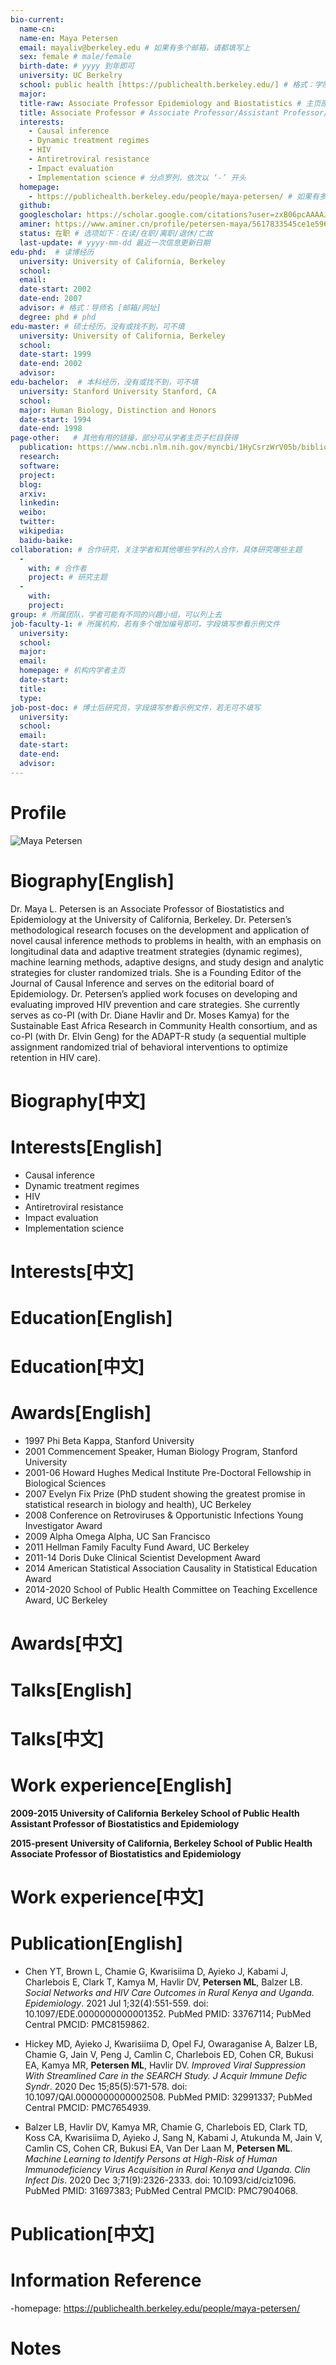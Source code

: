 ```yaml
---
bio-current:
  name-cn: 
  name-en: Maya Petersen
  email: mayaliv@berkeley.edu # 如果有多个邮箱，请都填写上
  sex: female # male/female
  birth-date: # yyyy 到年即可
  university: UC Berkelry
  school: public health [https://publichealth.berkeley.edu/] # 格式：学院名称 [学院官网链接]
  major: 
  title-raw: Associate Professor Epidemiology and Biostatistics # 主页原始字符串
  title: Associate Professor # Associate Professor/Assistant Professor/Professor
  interests: 
    - Causal inference
    - Dynamic treatment regimes
    - HIV
    - Antiretroviral resistance
    - Impact evaluation
    - Implementation science # 分点罗列，依次以 ‘-’ 开头
  homepage: 
    - https://publichealth.berkeley.edu/people/maya-petersen/ # 如果有多个主页，请都填写上
  github: 
  googlescholar: https://scholar.google.com/citations?user=zxB06pcAAAAJ&hl=en 
  aminer: https://www.aminer.cn/profile/petersen-maya/5617833545ce1e5963def073 # 从这里查找 https://www.aminer.org/search/person
  status: 在职 # 选项如下：在读/在职/离职/退休/亡故
  last-update: # yyyy-mm-dd 最近一次信息更新日期
edu-phd:  # 读博经历
  university: University of California, Berkeley 
  school: 
  email: 
  date-start: 2002
  date-end: 2007
  advisor: # 格式：导师名 [邮箱/网址]
  degree: phd # phd
edu-master: # 硕士经历，没有或找不到，可不填
  university: University of California, Berkeley
  school: 
  date-start: 1999
  date-end: 2002
  advisor:
edu-bachelor:  # 本科经历，没有或找不到，可不填
  university: Stanford University Stanford, CA
  school: 
  major: Human Biology, Distinction and Honors
  date-start: 1994
  date-end: 1998
page-other:   # 其他有用的链接，部分可从学者主页子栏目获得
  publication: https://www.ncbi.nlm.nih.gov/myncbi/1HyCsrzWrV05b/bibliography/public/ 
  research: 
  software: 
  project: 
  blog: 
  arxiv: 
  linkedin: 
  weibo:
  twitter:
  wikipedia:
  baidu-baike:
collaboration: # 合作研究，关注学者和其他哪些学科的人合作，具体研究哪些主题
  - 
    with: # 合作者
    project: # 研究主题
  - 
    with: 
    project: 
group: # 所属团队，学者可能有不同的兴趣小组，可以列上去
job-faculty-1: # 所属机构，若有多个增加编号即可，字段填写参看示例文件
  university: 
  school: 
  major: 
  email: 
  homepage: # 机构内学者主页
  date-start: 
  title: 
  type: 
job-post-doc: # 博士后研究员，字段填写参看示例文件，若无可不填写
  university: 
  school: 
  email: 
  date-start: 
  date-end: 
  advisor: 
---
```


# Profile

![Maya Petersen](https://i1.wp.com/publichealth.berkeley.edu/wp-content/uploads/2021/05/bstats_pfp_edit.jpg?resize=300%2C400&ssl=1)

# Biography[English]
Dr. Maya L. Petersen is an Associate Professor of Biostatistics and Epidemiology at the University of California, Berkeley. Dr. Petersen’s methodological research focuses on the development and application of novel causal inference methods to problems in health, with an emphasis on longitudinal data and adaptive treatment strategies (dynamic regimes), machine learning methods, adaptive designs, and study design and analytic strategies for cluster randomized trials. She is a Founding Editor of the Journal of Causal Inference and serves on the editorial board of Epidemiology.
Dr. Petersen’s applied work focuses on developing and evaluating improved HIV prevention and care strategies. She currently serves as co-PI (with Dr. Diane Havlir and Dr. Moses Kamya) for the Sustainable East Africa Research in Community Health consortium, and as co-PI (with Dr. Elvin Geng) for the ADAPT-R study (a sequential multiple assignment randomized trial of behavioral interventions to optimize retention in HIV care).
# Biography[中文]

# Interests[English]
* Causal inference
* Dynamic treatment regimes
* HIV
* Antiretroviral resistance
* Impact evaluation
* Implementation science
# Interests[中文]

# Education[English]

# Education[中文]

# Awards[English]
- 1997 Phi Beta Kappa, Stanford University
- 2001 Commencement Speaker, Human Biology Program, Stanford University
- 2001-06 Howard Hughes Medical Institute Pre-Doctoral Fellowship in Biological Sciences
- 2007 Evelyn Fix Prize (PhD student showing the greatest promise in statistical research in biology and health), UC Berkeley
- 2008 Conference on Retroviruses & Opportunistic Infections Young Investigator Award
- 2009 Alpha Omega Alpha, UC San Francisco
- 2011 Hellman Family Faculty Fund Award, UC Berkeley
- 2011-14 Doris Duke Clinical Scientist Development Award
- 2014 American Statistical Association Causality in Statistical Education Award
- 2014-2020 School of Public Health Committee on Teaching Excellence Award, UC Berkeley
# Awards[中文]

# Talks[English]

# Talks[中文]

# Work experience[English]

**2009-2015 University of California** **Berkeley School of Public Health** **Assistant Professor of Biostatistics and Epidemiology**

**2015-present** **University of California, Berkeley School of Public Health**
**Associate Professor of Biostatistics and Epidemiology**

# Work experience[中文]

# Publication[English]
- Chen YT, Brown L, Chamie G, Kwarisiima D, Ayieko J, Kabami J, Charlebois E, Clark T, Kamya M, Havlir DV, **Petersen ML**, Balzer LB. _Social Networks and HIV Care Outcomes in Rural Kenya and Uganda. Epidemiology_. 2021 Jul 1;32(4):551-559. doi: 10.1097/EDE.0000000000001352. PubMed PMID: 33767114; PubMed Central PMCID: PMC8159862.

 - Hickey MD, Ayieko J, Kwarisiima D, Opel FJ, Owaraganise A, Balzer LB, Chamie G, Jain V, Peng J, Camlin C, Charlebois ED, Cohen CR, Bukusi EA, Kamya MR, **Petersen ML**, Havlir DV. _Improved Viral Suppression With Streamlined Care in the SEARCH Study. J Acquir Immune Defic Syndr_. 2020 Dec 15;85(5):571-578. doi: 10.1097/QAI.0000000000002508. PubMed PMID: 32991337; PubMed Central PMCID: PMC7654939. 

- Balzer LB, Havlir DV, Kamya MR, Chamie G, Charlebois ED, Clark TD, Koss CA, Kwarisiima D, Ayieko J, Sang N, Kabami J, Atukunda M, Jain V, Camlin CS, Cohen CR, Bukusi EA, Van Der Laan M, **Petersen ML**. _Machine Learning to Identify Persons at High-Risk of Human Immunodeficiency Virus Acquisition in Rural Kenya and Uganda. Clin Infect Dis_. 2020 Dec 3;71(9):2326-2333. doi: 10.1093/cid/ciz1096. PubMed PMID: 31697383; PubMed Central PMCID: PMC7904068.

# Publication[中文]

# Information Reference
-homepage:  https://publichealth.berkeley.edu/people/maya-petersen/
# Notes
